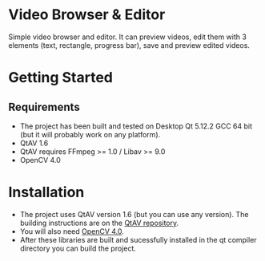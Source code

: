 # Video Browser & Editor
Simple video browser and editor. It can preview videos, edit them with 3 elements (text, rectangle, progress bar), save and preview edited videos.

# Getting Started
## Requirements
- The project has been built and tested on Desktop Qt 5.12.2 GCC 64 bit (but it will probably work on any platform).
- QtAV 1.6
- QtAV requires FFmpeg >= 1.0 / Libav >= 9.0
- OpenCV 4.0

# Installation
- The project uses QtAV version 1.6 (but you can use any version). The building instructions are on the <a href="https://github.com/wang-bin/QtAV">QtAV repository</a>. 
- You will also need <a href="https://docs.opencv.org/master/d7/d9f/tutorial_linux_install.html">OpenCV 4.0</a>.
- After these libraries are built and sucessfully installed in the qt compiler directory you can build the project.

